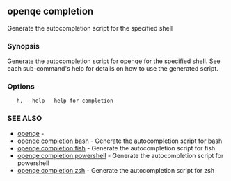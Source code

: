 ## openqe completion

Generate the autocompletion script for the specified shell

### Synopsis

Generate the autocompletion script for openqe for the specified shell.
See each sub-command's help for details on how to use the generated script.


### Options

```
  -h, --help   help for completion
```

### SEE ALSO

* [openqe](openqe.md)	 - 
* [openqe completion bash](openqe_completion_bash.md)	 - Generate the autocompletion script for bash
* [openqe completion fish](openqe_completion_fish.md)	 - Generate the autocompletion script for fish
* [openqe completion powershell](openqe_completion_powershell.md)	 - Generate the autocompletion script for powershell
* [openqe completion zsh](openqe_completion_zsh.md)	 - Generate the autocompletion script for zsh

